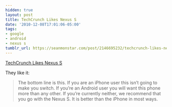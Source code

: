 ```yaml
---
hidden: true
layout: post
title: TechCrunch Likes Nexus S
date: '2010-12-08T17:01:06-05:00'
tags:
- google
- android
- nexus s
tumblr_url: https://seanmonstar.com/post/2146695232/techcrunch-likes-nexus-s
---
```

[TechCrunch Likes Nexus S](http://techcrunch.com/2010/12/06/google-nexus-s-review/)  

They like it:

> The bottom line is this. If you are an iPhone user this isn’t going to make you switch. If you’re an Android user you will want this phone more than any other. If you’re currently neither, we recommend that you go with the Nexus S. It is better than the iPhone in most ways.

